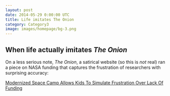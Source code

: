 ```yaml
---
layout: post
date: 2014-05-29 0:00:00 UTC
title: Life imitates The Onion
category: Category3
image: images/homepage/bg-3.png
---
```


## When life actually imitates *The Onion*

On a less serious note, *The Onion*, a satirical website (so this is *not* real) ran a piece on NASA funding that captures the frustration of researchers with surprising accuracy:

[Modernized Space Camp Allows Kids To Simulate Frustration Over Lack Of Funding](http://www.theonion.com/articles/modernized-space-camp-allows-kids-to-simulate-frus,36148/)
